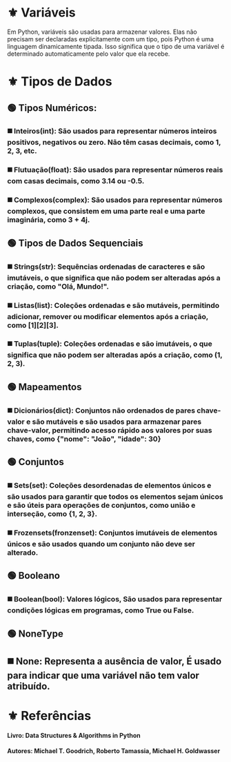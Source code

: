 # ⚜️ **Variáveis**

Em Python, variáveis são usadas para armazenar valores. Elas não precisam ser declaradas explicitamente com um tipo, pois Python é uma linguagem dinamicamente tipada. Isso significa que o tipo de uma variável é determinado automaticamente pelo valor que ela recebe.

# ⚜️ **Tipos de Dados**

## 🟢 **Tipos Numéricos:**

### ◼️ **Inteiros(int):** São usados para representar números inteiros positivos, negativos ou zero. Não têm casas decimais, como 1, 2, 3, etc.

### ◼️ **Flutuação(float):** São usados para representar números reais com casas decimais, como 3.14 ou -0.5.

### ◼️ **Complexos(complex):** São usados para representar números complexos, que consistem em uma parte real e uma parte imaginária, como 3 + 4j.

## 🟢 **Tipos de Dados Sequenciais**

### ◼️ **Strings(str):** Sequências ordenadas de caracteres e são imutáveis, o que significa que não podem ser alteradas após a criação, como "Olá, Mundo!".

### ◼️ **Listas(list):** Coleções ordenadas e são mutáveis, permitindo adicionar, remover ou modificar elementos após a criação, como [1][2][3].

### ◼️ **Tuplas(tuple):** Coleções ordenadas e são imutáveis, o que significa que não podem ser alteradas após a criação, como (1, 2, 3).

## 🟢 **Mapeamentos**

### ◼️ **Dicionários(dict):** Conjuntos não ordenados de pares chave-valor e são mutáveis e são usados para armazenar pares chave-valor, permitindo acesso rápido aos valores por suas chaves, como {"nome": "João", "idade": 30}

## 🟢 **Conjuntos**

### ◼️ **Sets(set):** Coleções desordenadas de elementos únicos e são usados para garantir que todos os elementos sejam únicos e são úteis para operações de conjuntos, como união e interseção, como {1, 2, 3}.

### ◼️ **Frozensets(fronzenset):** Conjuntos imutáveis de elementos únicos e são usados quando um conjunto não deve ser alterado.

## 🟢 **Booleano**

### ◼️ **Boolean(bool):** Valores lógicos, São usados para representar condições lógicas em programas, como True ou False.

## 🟢 **NoneType**

## ◼️ **None:** Representa a ausência de valor, É usado para indicar que uma variável não tem valor atribuído.

# ⚜️ **Referências**

#### Livro: Data Structures & Algorithms in Python
#### Autores: Michael T. Goodrich, Roberto Tamassia, Michael H. Goldwasser
